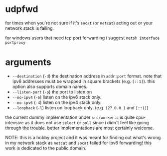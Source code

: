 
# udpfwd
for times when you're not sure if it's `socat` (or `netcat`) acting out or your
network stack is failing.

for windows users that need tcp port forwarding i suggest `netsh interface portproxy`

# arguments
+ `--destination` (`-d`) the destination address in `addr:port` format. note that
  ipv6 addresses must be wrapped in square brackets (e.g. `[::1]`).
  this option also supports domain names.
+ `--listen-port` (`-p`) the port to listen on
+ `--no-ipv4` (`-6`) listen on the ipv6 stack only.
+ `--no-ipv6` (`-4`) listen on the ipv4 stack only.
+ `--loopback` (`-l`) listen on loopback only. (e.g. `127.0.0.1` and `[::1]`)

the current dummy implementation under `src/worker.c` is quite cpu-intensive as it
does not use `select` or `poll` since i didn't feel like going through the
trouble. better implementations are most certainly welcome.

NOTE: this is a hobby project and it was meant for finding out what's wrong in
      my network stack as `netcat` and `socat` failed for ipv6 forwarding!
      this work is dedicated to the public domain.

